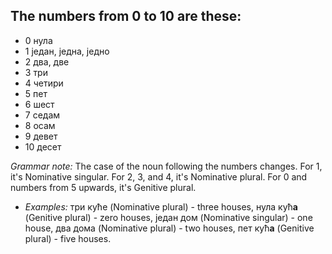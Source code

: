 ## The numbers from 0 to 10 are these:
* 0 нула
* 1 један, једна, једно
* 2 два, две
* 3 три
* 4 четири
* 5 пет
* 6 шест
* 7 седам
* 8 осам
* 9 девет
* 10 десет

*Grammar note:* The case of the noun following the numbers changes. For 1, it's Nominative singular. For 2, 3, and 4, it's Nominative plural. For 0 and numbers from 5 upwards, it's Genitive plural.

* *Examples:* три куће (Nominative plural) - three houses, нула кућ**а** (Genitive plural) - zero houses, један дом (Nominative singular) - one house, два дома (Nominative plural) - two houses, пет кућ**а** (Genitive plural) - five houses.